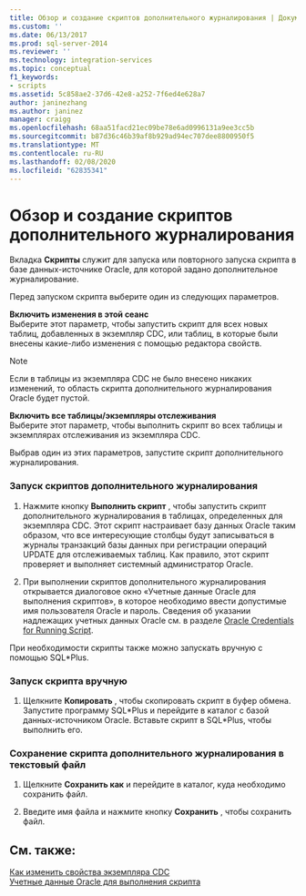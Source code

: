```yaml
---
title: Обзор и создание скриптов дополнительного журналирования | Документы Майкрософт
ms.custom: ''
ms.date: 06/13/2017
ms.prod: sql-server-2014
ms.reviewer: ''
ms.technology: integration-services
ms.topic: conceptual
f1_keywords:
- scripts
ms.assetid: 5c858ae2-37d6-42e8-a252-7f6ed4e628a7
author: janinezhang
ms.author: janinez
manager: craigg
ms.openlocfilehash: 68aa51facd21ec09be78e6ad0996131a9ee3cc5b
ms.sourcegitcommit: b87d36c46b39af8b929ad94ec707dee8800950f5
ms.translationtype: MT
ms.contentlocale: ru-RU
ms.lasthandoff: 02/08/2020
ms.locfileid: "62835341"
---
```

# <a name="review-and-generate-supplemental-logging-scripts"></a>Обзор и создание скриптов дополнительного журналирования
  Вкладка **Скрипты** служит для запуска или повторного запуска скрипта в базе данных-источнике Oracle, для которой задано дополнительное журналирование.  
  
 Перед запуском скрипта выберите один из следующих параметров.  
  
 **Включить изменения в этой сеанс**  
 Выберите этот параметр, чтобы запустить скрипт для всех новых таблиц, добавленных в экземпляр CDC, или таблиц, в которые были внесены какие-либо изменения с помощью редактора свойств.  
  
> [!NOTE]  
>  Если в таблицы из экземпляра CDC не было внесено никаких изменений, то область скрипта дополнительного журналирования Oracle будет пустой.  
  
 **Включить все таблицы/экземпляры отслеживания**  
 Выберите этот параметр, чтобы выполнить скрипт во всех таблицы и экземплярах отслеживания из экземпляра CDC.  
  
 Выбрав один из этих параметров, запустите скрипт дополнительного журналирования.  
  
### <a name="to-run-the-supplemental-logging-scripts"></a>Запуск скриптов дополнительного журналирования  
  
1.  Нажмите кнопку **Выполнить скрипт** , чтобы запустить скрипт дополнительного журналирования в таблицах, определенных для экземпляра CDC. Этот скрипт настраивает базу данных Oracle таким образом, что все интересующие столбцы будут записываться в журналы транзакций базы данных при регистрации операций UPDATE для отслеживаемых таблиц. Как правило, этот скрипт проверяет и выполняет системный администратор Oracle.  
  
2.  При выполнении скриптов дополнительного журналирования открывается диалоговое окно «Учетные данные Oracle для выполнения скриптов», в которое необходимо ввести допустимые имя пользователя Oracle и пароль. Сведения об указании надлежащих учетных данных Oracle см. в разделе [Oracle Credentials for Running Script](oracle-credentials-for-running-script.md).  
  
 При необходимости скрипты также можно запускать вручную с помощью SQL*Plus.  
  
### <a name="to-run-the-scripts-manually"></a>Запуск скрипта вручную  
  
1.  Щелкните **Копировать** , чтобы скопировать скрипт в буфер обмена. Запустите программу SQL*Plus и перейдите в каталог с базой данных-источником Oracle. Вставьте скрипт в SQL\*Plus, чтобы выполнить его.  
  
### <a name="to-save-the-supplemental-logging-script-in-a-text-file"></a>Сохранение скрипта дополнительного журналирования в текстовый файл  
  
1.  Щелкните **Сохранить как** и перейдите в каталог, куда необходимо сохранить файл.  
  
2.  Введите имя файла и нажмите кнопку **Сохранить** , чтобы сохранить файл.  
  
## <a name="see-also"></a>См. также:  
 [Как изменить свойства экземпляра CDC](how-to-edit-the-cdc-instance-properties.md)   
 [Учетные данные Oracle для выполнения скрипта](oracle-credentials-for-running-script.md)  
  
  
